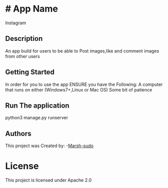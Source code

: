 # # App Name
Instagram

## Description
An app build for users to be able to Post images,like and comment images from other 
users

## Getting Started
In order for you to use the app ENSURE you have the Following:
  A computer that runs on either (Windows7+,Linux or Mac OS)
  Some bit of patience

## Run The application
python3 manage.py runserver

## Authors
This project was Created by:
  -[Marsh-sudo](https://github.com/marsh-sudo/)

# License
This project is licensed under Apache 2.0
  